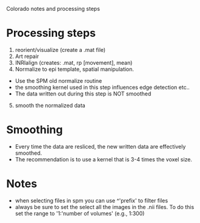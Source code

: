 Colorado notes and processing steps

# Processing steps
1. reorient/visualize (create a .mat file)
2. Art repair
3. INRIalign (creates: .mat, rp [movement], mean)
4. Normalize to epi template, spatial manipulation.
  * Use the SPM old normalize routine
  * the smoothing kernel used in this step influences edge detection etc..
  * The data written out during this step is NOT smoothed
5. smooth the normalized data



# Smoothing
  * Every time the data are resliced, the new written data are effectively smoothed.
  * The recommendation is to use a kernel that is 3-4 times the voxel size.


# Notes
  * when selecting files in spm you can use ^'prefix' to filter files
  * always be sure to set the select all the images in the .nii files. To do this set the range to '1:'number of volumes' (e.g., 1:300)

